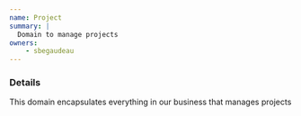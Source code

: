 ```yaml
---
name: Project
summary: |
  Domain to manage projects
owners:
    - sbegaudeau
---
```


### Details

This domain encapsulates everything in our business that manages projects

<NodeGraph title="Domain Graph" />